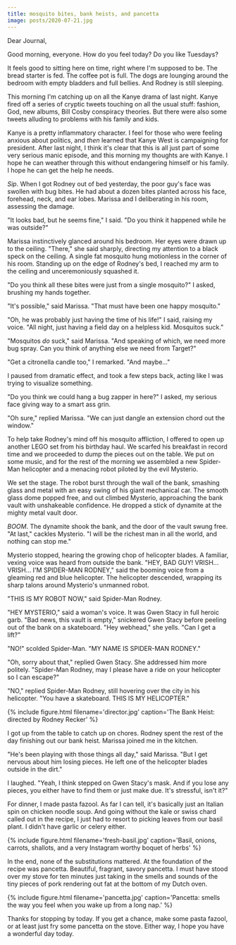 ```yaml
---
title: mosquito bites, bank heists, and pancetta
image: posts/2020-07-21.jpg
---
```


Dear Journal,

Good morning, everyone.  How do you feel today?  Do you like Tuesdays?

It feels good to sitting here on time, right where I'm supposed to be.
The bread starter is fed.  The coffee pot is full.  The dogs are
lounging around the bedroom with empty bladders and full bellies.  And
Rodney is still sleeping.

This morning I'm catching up on all the Kanye drama of last night.
Kanye fired off a series of cryptic tweets touching on all the usual
stuff: fashion, God, new albums, Bill Cosby conspiracy theories.  But
there were also some tweets alluding to problems with his family and
kids.

Kanye is a pretty inflammatory character.  I feel for those who were
feeling anxious about politics, and _then_ learned that Kanye West is
campaigning for president.  After last night, I think it's clear that
this is all just part of some very serious manic episode, and this
morning my thoughts are with Kanye.  I hope he can weather through
this without endangering himself or his family.  I hope he can get the
help he needs.

_Sip_.  When I got Rodney out of bed yesterday, the poor guy's face
was swollen with bug bites.  He had about a dozen bites planted across
his face, forehead, neck, and ear lobes.  Marissa and I deliberating
in his room, assessing the damage.

"It looks bad, but he seems fine," I said.  "Do you think it happened
while he was outside?"

Marissa instinctively glanced around his bedroom.  Her eyes were drawn
up to the ceiling.  "There," she said sharply, directing my attention
to a black speck on the ceiling.  A single fat mosquito hung
motionless in the corner of his room.  Standing up on the edge of
Rodney's bed, I reached my arm to the ceiling and unceremoniously
squashed it.

"Do you think all these bites were just from a single mosquito?" I
asked, brushing my hands together.

"It's possible," said Marissa.  "That must have been one happy
mosquito."

"Oh, he was probably just having the time of his life!" I said,
raising my voice.  "All night, just having a field day on a helpless
kid.  Mosquitos suck."

"Mosquitos _do_ suck," said Marissa.  "And speaking of which, we need
more bug spray.  Can you think of anything else we need from Target?"

"Get a citronella candle too," I remarked.  "And maybe..."

I paused from dramatic effect, and took a few steps back, acting like
I was trying to visualize something.

"Do you think we could hang a bug zapper in here?" I asked, my serious
face giving way to a smart ass grin.

"Oh sure," replied Marissa.  "We can just dangle an extension chord
out the window."

To help take Rodney's mind off his mosquito affliction, I offered to
open up another LEGO set from his birthday haul.  We scarfed his
breakfast in record time and we proceeded to dump the pieces out on
the table.  We put on some music, and for the rest of the morning we
assembled a new Spider-Man helicopter and a menacing robot piloted by
the evil Mysterio.

We set the stage.  The robot burst through the wall of the bank,
smashing glass and metal with an easy swing of his giant mechanical
car.  The smooth glass dome popped free, and out climbed Mysterio,
approaching the bank vault with unshakeable confidence.  He dropped a
stick of dynamite at the mighty metal vault door.

_BOOM_.  The dynamite shook the bank, and the door of the vault swung
free.  "At last," cackles Mysterio.  "I will be the richest man in all
the world, and nothing can stop me."

Mysterio stopped, hearing the growing chop of helicopter blades.  A
familiar, vexing voice was heard from outside the bank.  "HEY, BAD
GUY!  VRISH... VRISH... I'M SPIDER-MAN RODNEY," said the booming voice
from a gleaming red and blue helicopter.  The helicopter descended,
wrapping its sharp talons around Mysterio's unmanned robot.

"THIS IS MY ROBOT NOW," said Spider-Man Rodney.

"HEY MYSTERIO," said a woman's voice.  It was Gwen Stacy in full
heroic garb.  "Bad news, this vault is empty," snickered Gwen Stacy
before peeling out of the bank on a skateboard.  "Hey webhead," she
yells.  "Can I get a lift?"

"NO!" scolded Spider-Man.  "MY NAME IS SPIDER-MAN RODNEY."

"Oh, sorry about that," replied Gwen Stacy.  She addressed him more
politely.  "Spider-Man Rodney, may I please have a ride on your
helicopter so I can escape?"

"NO," replied Spider-Man Rodney, still hovering over the city in his
helicopter.  "You have a skateboard.  THIS IS MY HELICOPTER."

{% include figure.html
filename='director.jpg'
caption='The Bank Heist: directed by Rodney Recker' %}

I got up from the table to catch up on chores.  Rodney spent the rest
of the day finishing out our bank heist.  Marissa joined me in the
kitchen.

"He's been playing with those things all day," said Marissa.  "But I
get nervous about him losing pieces.  He left one of the helicopter
blades outside in the dirt."

I laughed.  "Yeah, I think stepped on Gwen Stacy's mask.  And if you
lose any pieces, you either have to find them or just make due.  It's
stressful, isn't it?"

For dinner, I made pasta fazool.  As far I can tell, it's basically
just an Italian spin on chicken noodle soup.  And going without the
kale or swiss chard called out in the recipe, I just had to resort to
picking leaves from our basil plant.  I didn't have garlic or celery
either.

{% include figure.html filename='fresh-basil.jpg' caption='Basil,
onions, carrots, shallots, and a very Instagram worthy boquet of
herbs' %}

In the end, none of the substitutions mattered.  At the foundation of
the recipe was pancetta.  Beautiful, fragrant, savory pancetta.  I
must have stood over my stove for ten minutes just taking in the
smells and sounds of the tiny pieces of pork rendering out fat at the
bottom of my Dutch oven.

{% include figure.html 
filename='pancetta.jpg' 
caption='Pancetta: smells the way you feel when you wake up from a
long nap.' %}

Thanks for stopping by today.  If you get a chance, make some pasta
fazool, or at least just fry some pancetta on the stove.  Either way,
I hope you have a wonderful day today.
